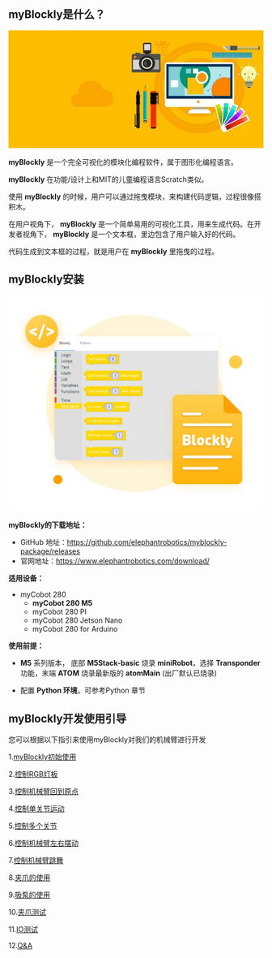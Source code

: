 ## myBlockly是什么？

![](../../../../resources/3-FunctionsAndApplications/6.developmentGuide/myBlocklyAndUlFlow/myblocklyTutorials/myblockly界面.jpg)

**myBlockly** 是一个完全可视化的模块化编程软件，属于图形化编程语言。

**myBlockly** 在功能/设计上和MIT的儿童编程语言Scratch类似。

使用 **myBlockly** 的时候，用户可以通过拖曳模块，来构建代码逻辑，过程很像搭积木。

在用户视角下， **myBlockly** 是一个简单易用的可视化工具，用来生成代码。在开发者视角下， **myBlockly** 是一个文本框，里边包含了用户输入好的代码。

代码生成到文本框的过程，就是用户在 **myBlockly** 里拖曳的过程。


## myBlockly安装
![](../../../../resources/3-FunctionsAndApplications/6.developmentGuide/myBlocklyAndUlFlow/myblocklyTutorials/myblockly下载.jpg)

**myBlockly的下载地址：**

- GitHub 地址：https://github.com/elephantrobotics/myblockly-package/releases
- 官网地址：https://www.elephantrobotics.com/download/

**适用设备：**
- myCobot 280
  - **myCobot 280 M5**
  - myCobot 280 PI
  - myCobot 280 Jetson Nano
  - myCobot 280 for Arduino


**使用前提：**

- **M5** 系列版本， 底部 **M5Stack-basic** 烧录 **miniRobot**，选择 **Transponder** 功能，末端 **ATOM** 烧录最新版的 **atomMain** (出厂默认已烧录)

- 配置 **Python 环境**，可参考Python 章节

  

## myBlockly开发使用引导

您可以根据以下指引来使用myBlockly对我们的机械臂进行开发

1.[myBlockly初始使用](5.1.1-myBlocklyFirstUse.md)

2.[控制RGB灯板](5.1.2-ControlRGB.md)

3.[控制机械臂回到原点](5.1.3-ControlRoboticArmBackZero.md)

4.[控制单关节运动](5.1.4-ControlSingleJoint.md)

5.[控制多个关节](5.1.5-ControlSinglesJoint.md)

6.[控制机械臂左右摆动](5.1.6-ControlRoboticSwingLeft&Right.md)

7.[控制机械臂跳舞](5.1.7-ControlRoboticArmDance.md)

8.[夹爪的使用](5.1.8-GripperUse.md)

9.[吸泵的使用](5.1.9-PumpUse.md)

10.[夹爪测试](5.13-gripperTest.md)

11.[IO测试](5.14-ioTest.md)

12.[Q&A](5.1.10Q&A.md)